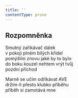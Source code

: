 ```yaml
---
title: ''
contentType: prose
---
```


## Rozpomněnka

Smutný zaříkávač dálek  
v pokoji plném bílých křídel  
pomýšlím znovu jaké by to bylo  
do boku kouzel nehtem vrýt tvůj  
pozdní příchod

Marně se učím odříkávat AVE  
držím-li přesto klubko příběhu  
příběh si zamotává mne
